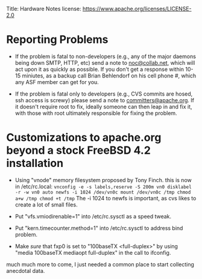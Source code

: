 Title: Hardware Notes
license: https://www.apache.org/licenses/LICENSE-2.0

# Reporting Problems #

- If the problem is fatal to non-developers (e.g., any of the major daemons
being down SMTP, HTTP, etc) send a note to noc@collab.net, which will act
upon it as quickly as possible. If you don't get a response within 10-15
miniutes, as a backup call Brian Behlendorf on his cell phone #, which any
ASF member can get for you.

- If the problem is fatal only to developers (e.g., CVS commits are hosed,
ssh access is screwy) please send a note to committers@apache.org. If it
doesn't require root to fix, ideally someone can then leap in and fix it,
with those with root ultimately responsible for fixing the problem.

# Customizations to apache.org beyond a stock FreeBSD 4.2 installation #

- Using "vnode" memory filesystem proposed by Tony Finch. this is now in
/etc/rc.local: `
vnconfig -e -s labels,reserve -S 200m vn0
disklabel -r -w vn0 auto
newfs -i 1024 /dev/vn0c
mount /dev/vn0c /tmp
chmod a+w /tmp
chmod +t /tmp
` 
The -i 1024 to newfs is important, as cvs likes to create a lot of small
files.

- Put "vfs.vmiodirenable=1" into /etc/rc.sysctl as a speed tweak.

- Put "kern.timecounter.method=1" into /etc/rc.sysctl to address bind
problem.

- Make *sure* that fxp0 is set to "100baseTX &lt;full-duplex&gt;" by using
"media 100baseTX mediaopt full-duplex" in the call to ifconfig.

much much more to come, I just needed a common place to start collecting
anecdotal data.


